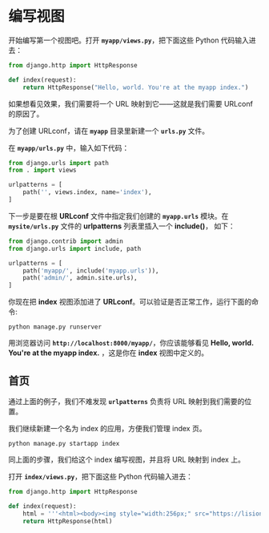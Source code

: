 # 编写视图
开始编写第一个视图吧。打开 **`myapp/views.py`**，把下面这些 Python 代码输入进去：
```py
from django.http import HttpResponse

def index(request):
    return HttpResponse("Hello, world. You're at the myapp index.")
```
如果想看见效果，我们需要将一个 URL 映射到它——这就是我们需要 URLconf 的原因了。

为了创建 URLconf，请在 **`myapp`** 目录里新建一个 **`urls.py`** 文件。

在 **`myapp/urls.py`** 中，输入如下代码：

```py
from django.urls import path
from . import views

urlpatterns = [
    path('', views.index, name='index'),
]
```
下一步是要在根 **URLconf** 文件中指定我们创建的 **`myapp.urls`** 模块。在 **`mysite/urls.py`** 文件的 **urlpatterns** 列表里插入一个 **include()**， 如下：

```py
from django.contrib import admin
from django.urls import include, path

urlpatterns = [
    path('myapp/', include('myapp.urls')),
    path('admin/', admin.site.urls),
]
```

你现在把 **index** 视图添加进了 **URLconf**。可以验证是否正常工作，运行下面的命令:

```shell
python manage.py runserver
```

用浏览器访问 **`http://localhost:8000/myapp/`**，你应该能够看见 **Hello, world. You're at the myapp index.** ，这是你在 **index** 视图中定义的。

## 首页

通过上面的例子，我们不难发现 **`urlpatterns`** 负责将 URL 映射到我们需要的位置。

我们继续新建一个名为 index 的应用，方便我们管理 index 页。

```shell
python manage.py startapp index
```

同上面的步骤，我们给这个 index 编写视图，并且将 URL 映射到 index 上。

打开 **`index/views.py`**，把下面这些 Python 代码输入进去：
```py
from django.http import HttpResponse

def index(request):
    html = '''<html><body><img style="width:256px;" src="https://lision.me/ios_native_js/html5.png"  alt="ex" /><text>Hello World!</text></body></html>'''
    return HttpResponse(html)
```


